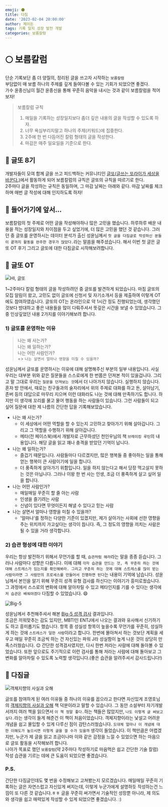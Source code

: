 ```yaml
---
emoji: 🌑
title: 다짐
date: '2023-02-04 20:00:00'
author: 제이든
tags: 기록 일지 성장 발전 개발
categories: 보름칼럼
---
```


# 🌕 보름칼럼

단순 기록보단 좀 더 양질의, 정리된 글을 쓰고자 시작하는 `보름칼럼`<br/>
부담없이 매 보름 하나의 주제를 깊게 들여다볼 수 있는 기회가 되었으면 좋겠다.<br/>
가수 윤종신님이 월간 윤종신을 통해 꾸준히 음악을 내시는 것과 같이 보름칼럼을 적어보자!

> 보름칼럼 규칙
>
> 1. 매일을 기록하는 성장일지보다 좀더 깊은 내용의 글을 작성할 수 있도록 하자.
> 2. 너무 욕심부리지말고 하나의 주제(키워드)에 집중한다.
> 3. 2주에 한 번 다듬어진 칼럼 형태의 글을 작성한다.
> 4. 마감은 매주 일요일을 기준으로 한다.

## 📃 글또 8기

개발자들이 모여 함께 글을 쓰고 피드백하는 커뮤니티인 [글또(글쓰는 또라이가 세상을 바꾼다.)](https://www.notion.so/zzsza/ac5b18a482fb4df497d4e8257ad4d516)에서
활동하게 되어 보름칼럼의 규칙은 글또의 규칙을 따르기로 한다.<br/>
2주마다 글을 작성하는 규칙은 동일하며, 그 마감 날짜는 아래와 같다. 마감 날짜를 체크하며 매번 글 작성에 대해 인지하도록 하자!<br/>

## 🚂 들어가기에 앞서...

보름칼럼의 첫 주제로 어떤 글을 작성해야하나 많은 고민을 했습니다. 하루하루 배운 내용을 적는 성장일지와 차이점을 두고 싶었기에, 더 많은 고민을 했던 것 같습니다.
그러던 중 글또를 운영하시는 데이터 분석가 출신 성윤님께서 `첫 글을 다짐글로 작성하신 분들이 끝까지 활동을 완주한 경우가 많았다.`라는 말씀을 해주셨습니다. 해서 이번 첫 글은
글또 OT 후기 그리고 글또에 대한 다짐글로 시작해보려합니다.

## 👋 글또 OT

![HI, 글또](src/글또ot.png)

1~2주마다 칼럼 형태의 글을 작성하려던 중 글또를 발견하게 되었습니다. 마침 글또의 모집 알림이 왔고, 고민도 없이 글또에 신청서 및 자기소개서 등을 제출하여 이렇게 OT에도 참여하였습니다.
글또의 OT는 온라인으로 약 1시간 정도 진행되었는데, 생각했던 것보다 방대하고 좋은 내용들을 많이 다뤄주셔서 뜻깊은 시간을 보낼 수 있었습니다. 그 중 인상깊었던 내용 2가지를 이야기해보려 합니다.

### 1) 글또를 운영하는 이유

> 나는 왜 사는가?<br/>
> 나는 왜 일하는가?<br/>
> 나는 어떤 사람인가?<br/>
> => `나는 살면서 얼마나 영향을 미칠 수 있을까?`

성윤님께서 글또를 운영하시는 이유에 대해 설명해주신 부분의 일부 내용입니다. 사실 우리는 대부분 위와 같은 질문들을 스스로에게 한 번쯤은 던져본 적이 있을겁니다.
그리고 말 그대로 우리는 `질문을 던져보는 것`에서 더 나아가지 않습니다. 실행하지 않습니다. 혼자 방 안에서, 때로는 친구들과의 술자리에서 위의 주제로 대화를 하고
돈, 살아남기, 존버 등의 대답으로 마무리 지으며 이런 대화라도 나눈 것에 대해 만족하기도 합니다. 하지만 이 생각에 꼬리를 물고 물어 행동을 하는 사람들이 있습니다.
그런 사람들이 되고 싶어 질문에 대한 제 나름의 간단한 답을 기록해보았습니다.

- 나는 왜 사는가?
  - 이 세상에서 어떤 역할을 할 수 있는지 고민하고 찾아가기 위해 살아갑니다. 그리고 그 역할을 수행하기 위해 살아갑니다.
  - 메타(전 페이스북)에서 개발자로 근무하셨던 천인우님의 책 `브레이킹 루틴`의 내용입니다. 해당 글을 읽고 꽤나 충격을 받았던 기억이 납니다.
- 나는 왜 일하는가?
  - 즐겁기 때문입니다. 사람들마다 다르겠지만, 많은 행복들 중 좋아하는 일을 통해 얻는 행복이 큰 사람이기에 일을 합니다.
  - 더 풍족하게 살아가기 위함입니다. 일을 하지 않는다고 해서 당장 먹고살지 못하는 것은 아닙니다. 그러나 이왕 한 번 사는 인생, 조금 더 풍족하게 살고 싶어 일을 합니다.
- 나는 어떤 사람인가?
  - 매일매일 꾸준히 할 줄 아는 사람
  - 인생을 즐기려는 사람
  - 신념이 있다면 무엇이든지 해낼 수 있다고 믿는 사람
- 나는 살면서 얼마나 영향을 미칠 수 있을까?
  - '얼마나'를 정하는 다양한 기준이 있겠지만, 제가 살아가는 사회에 선한 영향을 주는 위치까지 가고싶다는 생각이 듭니다. 즉, 그 정도의 영향을 끼치는 사람은 될 수 있을 거라 생각합니다.

### 2) 습관 형성에 대한 이야기

우리는 항상 발전하기 위해서 무언가를 할 때, `습관처럼 해라`라는 말을 종종 듣습니다. 그러나 사람마다 성향은 다릅니다. 이에 대해
`각자 습관을 만드는 것, 즉 꾸준히 하는 것에 대해 스트레스가 있는지를 확인해봐라. 그리고 꾸준히 하는 것에 대해 스트레스를 많이 받는 사람이라면
그 사람만의 프로세스를 만들어서 진행하면 된다`는 내용이 기억에 남습니다. 성윤님께서 본인을 알기 위해 꾸준히 성격 유형 검사를 하신다는 이야기가 흥미로웠습니다. 
그 과정에서 스스로의 변화에 대해 알아차릴 수 있고 메타인지를 기를 수 있다는 생각에 `저 습관은 배워야겠다` 다짐할 수 있었습니다. 😄

![Big-5](src/ocean.png)

성윤님께서 추천해주셔서 해본 [Big-5 성격 검사](https://together.kakao.com/big-five) 결과입니다.<br/>
조금은 끼워맞추는 감도 있지만, MBTI인 ENTJ에서 나오는 결과와 유사해서 신기하기도 하고 흥미롭기도 했습니다.
항목 중 성실성 항목이 높을수록 무언가를 꾸준히, 성실하게 하는 것에 `스트레스가 덜한 사람`이라고 합니다. 한번에 몰아쳐서 하는 것보단
계획을 세우고 매일 꾸준히 조금씩 하는 건 자신있는 파워 J라 성실함이 높게 나온 것이 상당히 만족스러웠습니다. 😌
간단한 성격검사였지만, 다시 한번 저라는 사람에 대해 돌아볼 수 있었습니다. 또한 앞으로도 주기적으로 이런 검사를 통해 저라는 사람에 대해
돌아보고 그 변화를 알아차릴 수 있도록 노력할 생각입니다.(좋은 습관을 알려주셔서 감사드립니다!)

## 🙏 다짐글

![객체지향의 사실과 오해](src/9788998139766.jpg)

글또를 참여하게 된 여러 이유들 중 하나의 이유를 꼽으라고 한다면 자신있게 조영호님의 [객체지향의 사실과 오해](https://product.kyobobook.co.kr/detail/S000001628109) 책 덕분이라고 말할 수 있습니다.
그 동안 소설부터 자기개발서까지 여러 책을 읽으면서 `이 책 정말 좋다.`하는 책들은 많았지만, `나도 이렇게 글 써보고싶다.`라는 생각이 들게 해준건 이 책이 처음이었습니다.
객체지향이라는 낯설고 어려운 개념을 쉽고 몰입할 수 있게 다루신 점이 감탄스러웠습니다. `도대체 얼마나 이 개념에 대한 이해도가 높으시면 이렇게 글을 쓸 수가 있을까` 생각이 들었습니다. 
이 책만큼은 어렵겠지만, 누군가 제 글을 읽고 조금이나마 이와 같은 감정을 느낄 수 있었으면 하는 마음으로 글또 활동을 시작해보려 합니다.<br/>
나아가 목표로 했던 `보름칼럼`(약 2주마다 작성하기로 마음먹은 쉽고 간단한 기술 칼럼) 작성 습관을 기르는 데에 큰 도움이 되었으면 좋겠습니다.

### P.S.

간단한 다짐글인데도 몇 번을 수정해보고 고쳐봤는지 모르겠습니다. 매일매일 꾸준히 기록하는 글은 자연스럽고 자신있게 써지는데, 이렇게 누군가에게 설명하듯 작성하는건 느낌이 또 다른 것 같습니다.ㅎㅎ
글을 꾸준히 써가면서 기술적인 성장뿐 아니라, 제 의도와 생각을 쉽고 매력있게 작성할 수 있게 되었으면 좋겠습니다. :)

```toc

```
